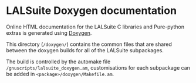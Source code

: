 # LALSuite Doxygen documentation

Online HTML documentation for the LALSuite C libraries and Pure-python extras
is generated using [Doxygen](http://www.doxygen.nl/).

This directory (`/doxygen/`) contains the common files that are shared between
the doxygen builds for all of the LALSuite subpackages.

The build is controlled by the automake file `/gnuscripts/lalsuite_doxygen.am`,
customisations for each subpackage can be added in
`<package>/doxygen/Makefile.am`.
